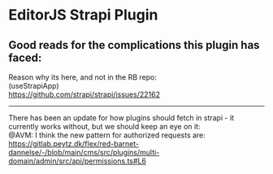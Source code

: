 # EditorJS Strapi Plugin

## Good reads for the complications this plugin has faced:

Reason why its here, and not in the RB repo:  
(useStrapiApp)  
https://github.com/strapi/strapi/issues/22162

---

There has been an update for how plugins should fetch in strapi - it currently works without, but we should keep an eye on it:  
@AVM: I think the new pattern for authorized requests are:  
https://gitlab.peytz.dk/flex/red-barnet-dannelse/-/blob/main/cms/src/plugins/multi-domain/admin/src/api/permissions.ts#L6
